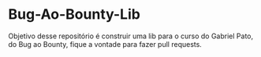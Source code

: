 # Bug-Ao-Bounty-Lib
Objetivo desse repositório é construir uma lib para o curso do Gabriel Pato, do Bug ao Bounty, fique a vontade para fazer pull requests.
